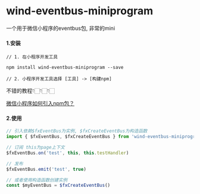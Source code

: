 # wind-eventbus-miniprogram

一个用于微信小程序的eventbus包, 非常的mini

#### 1.安装
```
// 1. 在小程序开发工具

npm install wind-eventbus-miniprogram --save

// 2. 小程序开发工具选择 [工具] -> [构建npm]

```

不错的教程👇🏻👇🏻👇🏻

[微信小程序如何引入npm包？](https://developers.weixin.qq.com/community/develop/article/doc/0008aecec4c9601e750be048d51c13)


#### 2.使用

```javascript
// 引入依赖$fxEventBus为实例, $fxCreateEventBus为构造函数
import { $fxEventBus, $fxCreateEventBus } from 'wind-eventbus-miniprogram'

// 订阅 this为page上下文
$fxEventBus.on('test', this, this.testHandler)

// 发布
$fxEventBus.emit('test', true)

// 或者使用构造函数创建实例
const $myEventBus = $fxCreateEventBus()

```
